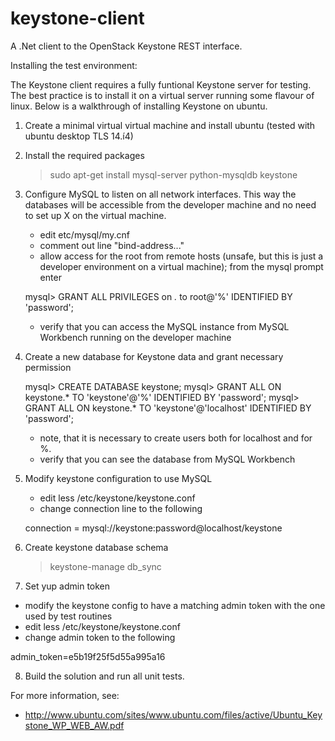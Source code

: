 keystone-client
===============

A .Net client to the OpenStack Keystone REST interface.




Installing the test environment:

The Keystone client requires a fully funtional Keystone server for testing. The best practice is to install it on a virtual server running some flavour of linux. Below is a walkthrough of installing Keystone on ubuntu.

1. Create a minimal virtual virtual machine and install ubuntu (tested with ubuntu desktop TLS 14.í4)

2. Install the required packages

   > sudo apt-get install mysql-server python-mysqldb keystone

3. Configure MySQL to listen on all network interfaces. This way the databases will be accessible from the developer machine and no need to set up X on the virtual machine.

   - edit etc/mysql/my.cnf
   - comment out line "bind-address..."
   - allow access for the root from remote hosts (unsafe, but this is just a developer environment on a virtual machine); from the mysql prompt enter
   
   mysql> GRANT ALL PRIVILEGES on *.* to root@'%' IDENTIFIED BY 'password';
   
   - verify that you can access the MySQL instance from MySQL Workbench running on the developer machine
   
4. Create a new database for Keystone data and grant necessary permission

   mysql> CREATE DATABASE keystone;
   mysql> GRANT ALL ON keystone.* TO 'keystone'@'%' IDENTIFIED BY 'password';
   mysql> GRANT ALL ON keystone.* TO 'keystone'@'localhost' IDENTIFIED BY 'password';
   
   - note, that it is necessary to create users both for localhost and for %.
   - verify that you can see the database from MySQL Workbench
  
5. Modify keystone configuration to use MySQL

   - edit less /etc/keystone/keystone.conf
   - change connection line to the following
  
   connection = mysql://keystone:password@localhost/keystone
  
6. Create keystone database schema

   > keystone-manage db_sync
  
7. Set yup admin token

  - modify the keystone config to have a matching admin token with the one used by test routines
  - edit less /etc/keystone/keystone.conf
  - change admin token to the following
  
  admin_token=e5b19f25f5d55a995a16
  
8. Build the solution and run all unit tests.

For more information, see:
* http://www.ubuntu.com/sites/www.ubuntu.com/files/active/Ubuntu_Keystone_WP_WEB_AW.pdf
